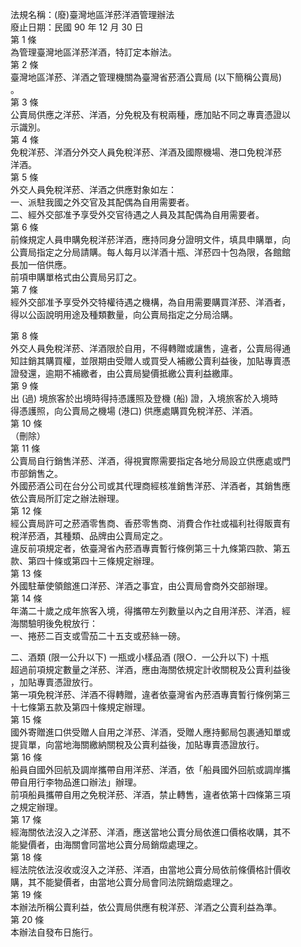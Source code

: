 法規名稱：(廢)臺灣地區洋菸洋酒管理辦法  
廢止日期：民國 90 年 12 月 30 日  
第 1 條  
為管理臺灣地區洋菸洋酒，特訂定本辦法。  
第 2 條  
臺灣地區洋菸、洋酒之管理機關為臺灣省菸酒公賣局 (以下簡稱公賣局)  
。  
第 3 條  
公賣局供應之洋菸、洋酒，分免稅及有稅兩種，應加貼不同之專賣憑證以  
示識別。  
第 4 條  
免稅洋菸、洋酒分外交人員免稅洋菸、洋酒及國際機場、港口免稅洋菸  
洋酒。  
第 5 條  
外交人員免稅洋菸、洋酒之供應對象如左：  
一、派駐我國之外交官及其配偶為自用需要者。  
二、經外交部准予享受外交官待遇之人員及其配偶為自用需要者。  
第 6 條  
前條規定人員申購免稅洋菸洋酒，應持同身分證明文件，填具申購單，向  
公賣局指定之分局請購。每人每月以洋酒十瓶、洋菸四十包為限，各館館  
長加一倍供應。  
前項申購單格式由公賣局另訂之。  
第 7 條  
經外交部准予享受外交特權待遇之機構，為自用需要購買洋菸、洋酒者，  
得以公函說明用途及種類數量，向公賣局指定之分局洽購。  


第 8 條  
外交人員免稅洋菸、洋酒限於自用，不得轉贈或讓售，違者，公賣局得通  
知註銷其購買權，並限期由受贈人或買受人補繳公賣利益後，加貼專賣憑  
證發還，逾期不補繳者，由公賣局變價抵繳公賣利益繳庫。  
第 9 條  
出 (過) 境旅客於出境時得持憑護照及登機 (船) 證，入境旅客於入境時  
得憑護照，向公賣局之機場 (港口) 供應處購買免稅洋菸、洋酒。  
第 10 條  
（刪除）  
第 11 條  
公賣局自行銷售洋菸、洋酒，得視實際需要指定各地分局設立供應處或門  
市部銷售之。  
外國菸酒公司在台分公司或其代理商經核准銷售洋菸、洋酒者，其銷售應  
依公賣局所訂定之辦法辦理。  
第 12 條  
經公賣局許可之菸酒零售商、香菸零售商、消費合作社或福利社得販賣有  
稅洋菸酒，其種類、品牌由公賣局定之。  
違反前項規定者，依臺灣省內菸酒專賣暫行條例第三十九條第四款、第五  
款、第四十條或第四十三條規定辦理。  
第 13 條  
外國駐華使領館進口洋菸、洋酒之事宜，由公賣局會商外交部辦理。  
第 14 條  
年滿二十歲之成年旅客入境，得攜帶左列數量以內之自用洋菸、洋酒，經  
海關驗明後免稅放行：  
一、捲菸二百支或雪茄二十五支或菸絲一磅。  


二、酒類 (限一公升以下) 一瓶或小樣品酒 (限○．一公升以下) 十瓶  
超過前項規定數量之洋菸、洋酒，應由海關依規定計收關稅及公賣利益後  
，加貼專賣憑證放行。  
第一項免稅洋菸、洋酒不得轉贈，違者依臺灣省內菸酒專賣暫行條例第三  
十七條第五款及第四十條規定辦理。  
第 15 條  
國外寄贈進口供受贈人自用之洋菸、洋酒，受贈人應持郵局包裹通知單或  
提貨單，向當地海關繳納關稅及公賣利益後，加貼專賣憑證放行。  
第 16 條  
船員自國外回航及調岸攜帶自用洋菸、洋酒，依「船員國外回航或調岸攜  
帶自用行李物品進口辦法」辦理。  
前項船員攜帶自用之免稅洋菸、洋酒，禁止轉售，違者依第十四條第三項  
之規定辦理。  
第 17 條  
經海關依法沒入之洋菸、洋酒，應送當地公賣分局依進口價格收購，其不  
能變價者，由海關會同當地公賣分局銷燬處理之。  
第 18 條  
經法院依法沒收或沒入之洋菸、洋酒，由當地公賣分局依前條價格計價收  
購，其不能變價者，由當地公賣分局會同法院銷燬處理之。  
第 19 條  
本辦法所稱公賣利益，依公賣局供應有稅洋菸、洋酒之公賣利益為準。  
第 20 條  
本辦法自發布日施行。  


